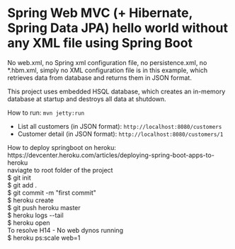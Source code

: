 <h1>Spring Web MVC (+ Hibernate, Spring Data JPA) hello world without any XML file using Spring Boot</h1>

<p>No web.xml, no Spring xml configuration file, no persistence.xml, 
no *.hbm.xml, simply no XML configuration file is in this example, 
which retrieves data from database and returns them in JSON format.</p>

<p>This project uses embedded HSQL database, which creates an in-memory database at startup and 
destroys all data at shutdown.</p>

<p>
	How to run:
	<code>mvn jetty:run</code>
</p>

<ul>
<li>List all customers (in JSON format): <code>http://localhost:8080/customers</code></li>
<li>Customer detail (in JSON format): <code>http://localhost:8080/customers/1</code></li>
</ul>

<p>
	How to deploy springboot on heroku:
    <br>
    https://devcenter.heroku.com/articles/deploying-spring-boot-apps-to-heroku
    <br>
    naviagte to root folder of the project
	<br>
    $ git init
    <br>
    $ git add .
    <br>
    $ git commit -m "first commit"
    <br>
    $ heroku create
    <br>
    $ git push heroku master
    <br>
    $  heroku logs --tail
    <br>
    $  heroku open
    <br>
    To resolve H14 - No web dynos running
    <br>
    $ heroku ps:scale web=1
</p>
